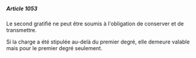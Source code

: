 ##### Article 1053

Le second gratifié ne peut être soumis à l'obligation de conserver et de transmettre.

Si la charge a été stipulée au-delà du premier degré, elle demeure valable mais pour le premier degré seulement.

